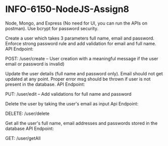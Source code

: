# INFO-6150-NodeJS-Assign8

Node, Mongo, and Express (No need for UI, you can run the APIs on postman). Use bcrypt for password security.

Create a user which takes 3 parameters full name, email and password. Enforce strong password rule and add validation for email and full name.
API Endpoint:

POST: /user/create – User creation with a meaningful message if the user email or password is invalid)

Update the user details (full name and password only). Email should not get updated at any point. Proper error msg should be thrown if user is not present in the database.
API Endpoint:

PUT: /user/edit – Add validations for full name and password

Delete the user by taking the user's email as input
Api Endpoint:

DELETE: /user/delete

Get all the user's full name, email addresses and passwords stored in the database
API Endpoint:

GET: /user/getAll

 

